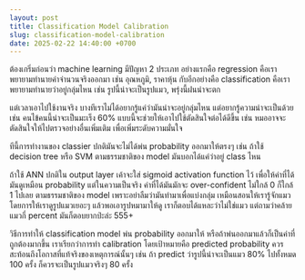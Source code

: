 ```yaml
---
layout: post
title: Classification Model Calibration 
slug: classification-model-calibration 
date: 2025-02-22 14:40:00 +0700
---
```


ต้องเกริ่มก่อนว่า machine learning มีปัญหา 2 ประเภท อย่างแรกคือ regression คือเราพยายามทำนายค่าจำนวนจริงออกมา เช่น อุณหภูมิ, ราคาหุ้น กับอีกอย่างคือ classification คือเราพยายามทำนายว่าอยู่กลุ่มไหน เช่น รูปนี้น่าจะเป็นรูปแมว, พรุ่งนี้ฝนน่าจะตก

แต่เวลาเอาไปใช้งานจริง บางทีเราไม่ได้อยากรู้แค่ว่ามันน่าจะอยู่กลุ่มไหน แต่อยากรู้ความน่าจะเป็นด้วย เช่น  คนไข้คนนี้น่าจะเป็นมะเร็ง 60% แบบนี้จะช่วยให้เอาไปใช้ตัดสินใจต่อได้ดีขึ้น เช่น หมออาจจะตัดสินใจให้ไปตรวจอย่างอื่นเพิ่มเติม เพื่อเพิ่มระดับความมั่นใจ

ทีนี้การทำงานของ classier ปกติมันจะไม่ได้พ่น probability ออกมาให้ตรงๆ เช่น ถ้าใช้ decision tree หรือ SVM ตามธรรมชาติของ model มันบอกได้แค่ว่าอยู่ class ไหน

ถ้าใช้ ANN ปกติใน output layer เค้าจะใส่ sigmoid activation function ไว้ เพื่อให้ค่าที่ได้มันดูเหมือน probability แต่ในความเป็นจริง ค่าที่ได้มันมักจะ over-confident ไม่ใกล้ 0 ก็ใกล้ 1 ไปเลย ตามธรรมชาติของ model เพราะอย่าลืมว่ามันทำมาเพื่อแบ่งกลุ่ม เหมือนสอนให้เรารู้จักแมว โดยการให้เราดูรูปแมวเยอะๆ แล้วพอเอารูปหมามาให้ดู เราก็ตอบได้แหละว่าไม่ใช่แมว แต่ถามว่าคล้ายแมวกี่ percent มันก็ตอบยากป่ะล่ะ 555+

วิธีการทำให้ classification model พ่น probability ออกมาให้ หรือถ้าพ่นออกมาแล้วก็เป็นค่าที่ถูกต้องมากขึ้น เราเรียกว่าการทำ calibration โดยเป้าหมายคือ predicted probability ควรสะท้อนถึงโอกาสที่แท้จริงของเหตุการณ์นั้นๆ เช่น ถ้า predict ว่ารูปนี้น่าจะเป็นแมว 80% ไปทั้งหมด 100 ครั้ง ก็ควรจะเป็นรูปแมวจริงๆ 80 ครั้ง

